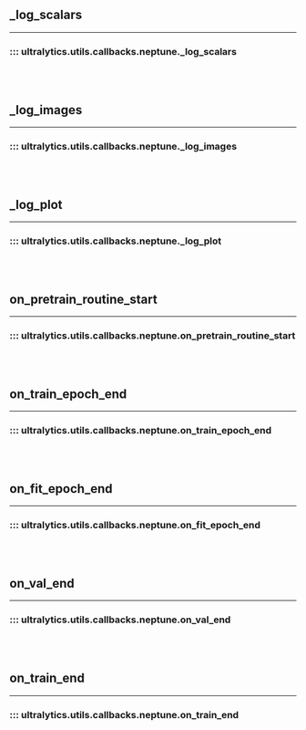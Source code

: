 ## _log_scalars
---
### ::: ultralytics.utils.callbacks.neptune._log_scalars
<br><br>

## _log_images
---
### ::: ultralytics.utils.callbacks.neptune._log_images
<br><br>

## _log_plot
---
### ::: ultralytics.utils.callbacks.neptune._log_plot
<br><br>

## on_pretrain_routine_start
---
### ::: ultralytics.utils.callbacks.neptune.on_pretrain_routine_start
<br><br>

## on_train_epoch_end
---
### ::: ultralytics.utils.callbacks.neptune.on_train_epoch_end
<br><br>

## on_fit_epoch_end
---
### ::: ultralytics.utils.callbacks.neptune.on_fit_epoch_end
<br><br>

## on_val_end
---
### ::: ultralytics.utils.callbacks.neptune.on_val_end
<br><br>

## on_train_end
---
### ::: ultralytics.utils.callbacks.neptune.on_train_end
<br><br>
